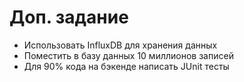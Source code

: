 # Доп. задание
* Использовать InfluxDB для хранения данных
* Поместить в базу данных 10 миллионов записей
* Для 90% кода на бэкенде написать JUnit тесты
